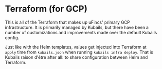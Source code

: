 # Terraform (for GCP)

This is all of the Terraform that makes up uFincs' primary GCP infrastructure. It is primarily managed by Kubails, but there have been a number of customizations and improvements made over the default Kubails config.

Just like with the Helm templates, values get injected into Terraform at `apply` time from `kubails.json` when running `kubails infra deploy`. That is Kubails raison d'être after all: to share configuration between Helm and Terraform.
